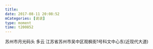 ```yaml
---
title: 
date: 2017-08-11 20:08:52
mCategories: [说说]
type: moment
time: t200852
---
```


<div id="pics-20170811200852"></div>

<script src="/lib/moment/pics.js"></script>
<script>
var data = [
    {"link": "2017-08-11_000000.jpeg", "type": "shuoshuo"},
    {"link": "2017-08-11_000001.jpeg", "type": "shuoshuo"}
];
picsRender(data, "pics-20170811200852");
</script>

苏州市月光码头 多云
江苏省苏州市吴中区观枫街1号科文中心东(近现代大道)
